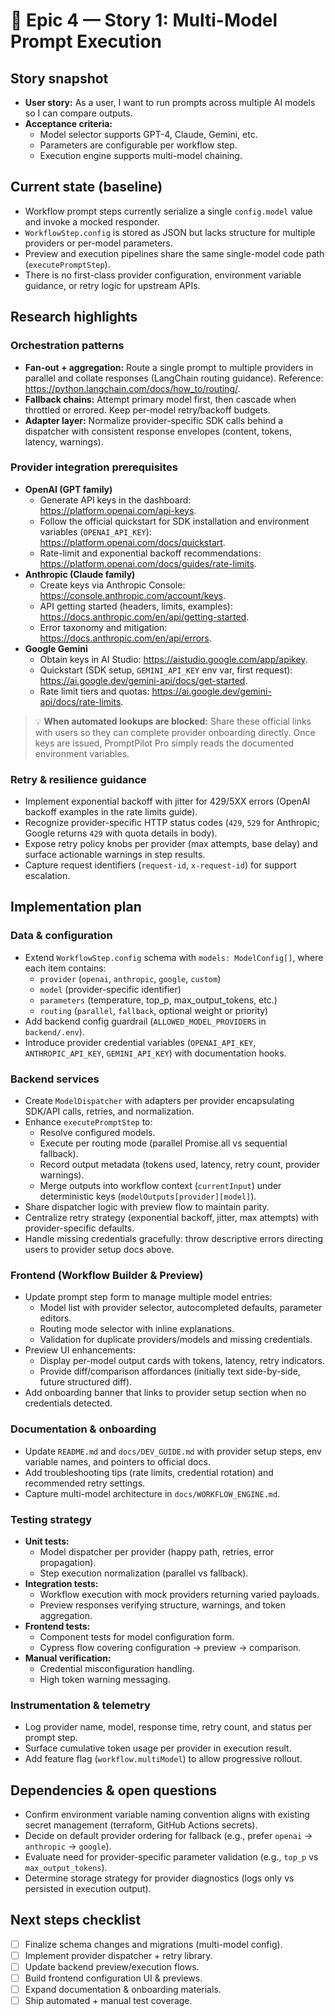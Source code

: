 # 🧠 Epic 4 — Story 1: Multi-Model Prompt Execution

## Story snapshot
- **User story:** As a user, I want to run prompts across multiple AI models so I can compare outputs.
- **Acceptance criteria:**
  - Model selector supports GPT-4, Claude, Gemini, etc.
  - Parameters are configurable per workflow step.
  - Execution engine supports multi-model chaining.

## Current state (baseline)
- Workflow prompt steps currently serialize a single `config.model` value and invoke a mocked responder.
- `WorkflowStep.config` is stored as JSON but lacks structure for multiple providers or per-model parameters.
- Preview and execution pipelines share the same single-model code path (`executePromptStep`).
- There is no first-class provider configuration, environment variable guidance, or retry logic for upstream APIs.

## Research highlights

### Orchestration patterns
- **Fan-out + aggregation:** Route a single prompt to multiple providers in parallel and collate responses (LangChain routing guidance). Reference: <https://python.langchain.com/docs/how_to/routing/>.
- **Fallback chains:** Attempt primary model first, then cascade when throttled or errored. Keep per-model retry/backoff budgets.
- **Adapter layer:** Normalize provider-specific SDK calls behind a dispatcher with consistent response envelopes (content, tokens, latency, warnings).

### Provider integration prerequisites
- **OpenAI (GPT family)**
  - Generate API keys in the dashboard: <https://platform.openai.com/api-keys>.
  - Follow the official quickstart for SDK installation and environment variables (`OPENAI_API_KEY`): <https://platform.openai.com/docs/quickstart>.
  - Rate-limit and exponential backoff recommendations: <https://platform.openai.com/docs/guides/rate-limits>.
- **Anthropic (Claude family)**
  - Create keys via Anthropic Console: <https://console.anthropic.com/account/keys>.
  - API getting started (headers, limits, examples): <https://docs.anthropic.com/en/api/getting-started>.
  - Error taxonomy and mitigation: <https://docs.anthropic.com/en/api/errors>.
- **Google Gemini**
  - Obtain keys in AI Studio: <https://aistudio.google.com/app/apikey>.
  - Quickstart (SDK setup, `GEMINI_API_KEY` env var, first request): <https://ai.google.dev/gemini-api/docs/get-started>.
  - Rate limit tiers and quotas: <https://ai.google.dev/gemini-api/docs/rate-limits>.

> 💡 **When automated lookups are blocked:** Share these official links with users so they can complete provider onboarding directly. Once keys are issued, PromptPilot Pro simply reads the documented environment variables.

### Retry & resilience guidance
- Implement exponential backoff with jitter for 429/5XX errors (OpenAI backoff examples in the rate limits guide).
- Recognize provider-specific HTTP status codes (`429`, `529` for Anthropic; Google returns `429` with quota details in body).
- Expose retry policy knobs per provider (max attempts, base delay) and surface actionable warnings in step results.
- Capture request identifiers (`request-id`, `x-request-id`) for support escalation.

## Implementation plan

### Data & configuration
- Extend `WorkflowStep.config` schema with `models: ModelConfig[]`, where each item contains:
  - `provider` (`openai`, `anthropic`, `google`, `custom`)
  - `model` (provider-specific identifier)
  - `parameters` (temperature, top_p, max_output_tokens, etc.)
  - `routing` (`parallel`, `fallback`, optional weight or priority)
- Add backend config guardrail (`ALLOWED_MODEL_PROVIDERS` in `backend/.env`).
- Introduce provider credential variables (`OPENAI_API_KEY`, `ANTHROPIC_API_KEY`, `GEMINI_API_KEY`) with documentation hooks.

### Backend services
- Create `ModelDispatcher` with adapters per provider encapsulating SDK/API calls, retries, and normalization.
- Enhance `executePromptStep` to:
  - Resolve configured models.
  - Execute per routing mode (parallel Promise.all vs sequential fallback).
  - Record output metadata (tokens used, latency, retry count, provider warnings).
  - Merge outputs into workflow context (`currentInput`) under deterministic keys (`modelOutputs[provider][model]`).
- Share dispatcher logic with preview flow to maintain parity.
- Centralize retry strategy (exponential backoff, jitter, max attempts) with provider-specific defaults.
- Handle missing credentials gracefully: throw descriptive errors directing users to provider setup docs above.

### Frontend (Workflow Builder & Preview)
- Update prompt step form to manage multiple model entries:
  - Model list with provider selector, autocompleted defaults, parameter editors.
  - Routing mode selector with inline explanations.
  - Validation for duplicate providers/models and missing credentials.
- Preview UI enhancements:
  - Display per-model output cards with tokens, latency, retry indicators.
  - Provide diff/comparison affordances (initially text side-by-side, future structured diff).
- Add onboarding banner that links to provider setup section when no credentials detected.

### Documentation & onboarding
- Update `README.md` and `docs/DEV_GUIDE.md` with provider setup steps, env variable names, and pointers to official docs.
- Add troubleshooting tips (rate limits, credential rotation) and recommended retry settings.
- Capture multi-model architecture in `docs/WORKFLOW_ENGINE.md`.

### Testing strategy
- **Unit tests:**
  - Model dispatcher per provider (happy path, retries, error propagation).
  - Step execution normalization (parallel vs fallback).
- **Integration tests:**
  - Workflow execution with mock providers returning varied payloads.
  - Preview responses verifying structure, warnings, and token aggregation.
- **Frontend tests:**
  - Component tests for model configuration form.
  - Cypress flow covering configuration → preview → comparison.
- **Manual verification:**
  - Credential misconfiguration handling.
  - High token warning messaging.

### Instrumentation & telemetry
- Log provider name, model, response time, retry count, and status per prompt step.
- Surface cumulative token usage per provider in execution result.
- Add feature flag (`workflow.multiModel`) to allow progressive rollout.

## Dependencies & open questions
- Confirm environment variable naming convention aligns with existing secret management (terraform, GitHub Actions secrets).
- Decide on default provider ordering for fallback (e.g., prefer `openai` → `anthropic` → `google`).
- Evaluate need for provider-specific parameter validation (e.g., `top_p` vs `max_output_tokens`).
- Determine storage strategy for provider diagnostics (logs only vs persisted in execution output).

## Next steps checklist
- [ ] Finalize schema changes and migrations (multi-model config).
- [ ] Implement provider dispatcher + retry library.
- [ ] Update backend preview/execution flows.
- [ ] Build frontend configuration UI & previews.
- [ ] Expand documentation & onboarding materials.
- [ ] Ship automated + manual test coverage.
